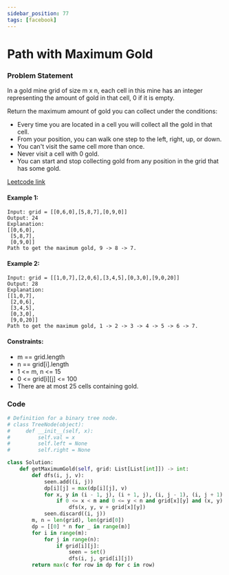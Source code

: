```yaml
---
sidebar_position: 77
tags: [facebook]
---
```


# Path with Maximum Gold

### Problem Statement

In a gold mine grid of size m x n, each cell in this mine has an integer representing the amount of gold in that cell, 0 if it is empty.

Return the maximum amount of gold you can collect under the conditions:

- Every time you are located in a cell you will collect all the gold in that cell.
- From your position, you can walk one step to the left, right, up, or down.
- You can't visit the same cell more than once.
- Never visit a cell with 0 gold.
- You can start and stop collecting gold from any position in the grid that has some gold.

[Leetcode link](https://leetcode.com/problems/path-with-maximum-gold/)

#### Example 1:

```
Input: grid = [[0,6,0],[5,8,7],[0,9,0]]
Output: 24
Explanation:
[[0,6,0],
 [5,8,7],
 [0,9,0]]
Path to get the maximum gold, 9 -> 8 -> 7.
```

#### Example 2:

```
Input: grid = [[1,0,7],[2,0,6],[3,4,5],[0,3,0],[9,0,20]]
Output: 28
Explanation:
[[1,0,7],
 [2,0,6],
 [3,4,5],
 [0,3,0],
 [9,0,20]]
Path to get the maximum gold, 1 -> 2 -> 3 -> 4 -> 5 -> 6 -> 7.
```

#### Constraints:

- m == grid.length
- n == grid[i].length
- 1 <= m, n <= 15
- 0 <= grid[i][j] <= 100
- There are at most 25 cells containing gold.

### Code

```python title="Python Code"
# Definition for a binary tree node.
# class TreeNode(object):
#     def __init__(self, x):
#         self.val = x
#         self.left = None
#         self.right = None

class Solution:
    def getMaximumGold(self, grid: List[List[int]]) -> int:
        def dfs(i, j, v):
            seen.add((i, j))
            dp[i][j] = max(dp[i][j], v)
            for x, y in (i - 1, j), (i + 1, j), (i, j - 1), (i, j + 1):
                if 0 <= x < m and 0 <= y < n and grid[x][y] and (x, y) not in seen:
                    dfs(x, y, v + grid[x][y])
            seen.discard((i, j))
        m, n = len(grid), len(grid[0])
        dp = [[0] * n for _ in range(m)]
        for i in range(m):
            for j in range(n):
                if grid[i][j]:
                    seen = set()
                    dfs(i, j, grid[i][j])
        return max(c for row in dp for c in row)


```
